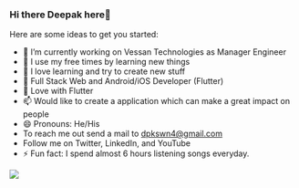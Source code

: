 ### Hi there Deepak here👋


<!--
**dpkswn4/dpkswn4** is a ✨ _special_ ✨ repository because its `README.md` (this file) appears on your GitHub profile. -->

Here are some ideas to get you started:

- 🔭 I’m currently working on Vessan Technologies as Manager Engineer
- 🌱 I use my free times by learning new things
- 👯 I love learning and try to create new stuff
- 🤔 Full Stack Web and Android/iOS Developer (Flutter)
- 💬 Love with Flutter
- 📫 Would like to create a application which can make a great impact on people
- 😄 Pronouns: He/His
- To reach me out send a mail to dpkswn4@gmail.com
- Follow me on Twitter, LinkedIn, and YouTube
- ⚡ Fun fact: I spend almost 6 hours listening songs everyday.

<img src="https://github-readme-stats.vercel.app/api?username=dpkswn4&&show_icons=true&title_color=ffffff&icon_color=bb2acf&text_color=daf7dc&bg_color=151515" />

